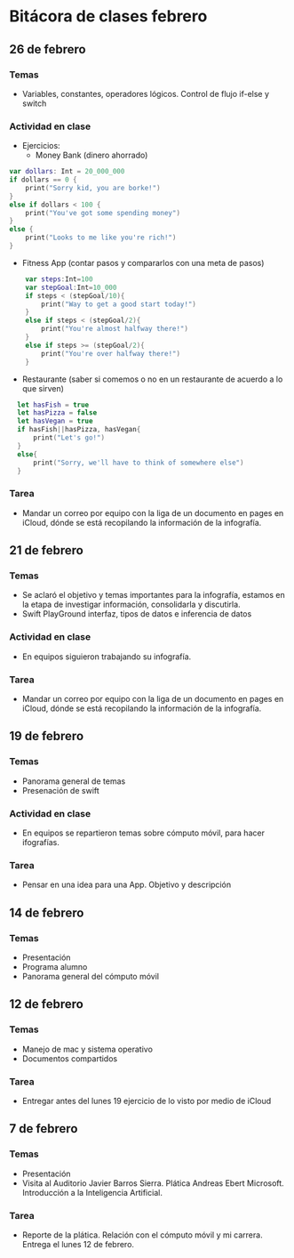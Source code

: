 # Bitácora de clases febrero

## 26 de febrero
### Temas
- Variables, constantes, operadores lógicos. Control de flujo if-else y switch

### Actividad en clase
- Ejercicios:
  - Money Bank (dinero ahorrado)
```swift
var dollars: Int = 20_000_000
if dollars == 0 {
    print("Sorry kid, you are borke!")
}
else if dollars < 100 {
    print("You've got some spending money")
}
else {
    print("Looks to me like you're rich!")
}
```
  - Fitness App (contar pasos y compararlos con una meta de pasos)

  ```swift
      var steps:Int=100
      var stepGoal:Int=10_000
      if steps < (stepGoal/10){
          print("Way to get a good start today!")
      }
      else if steps < (stepGoal/2){
          print("You're almost halfway there!")
      }
      else if steps >= (stepGoal/2){
          print("You're over halfway there!")
      }
  ```
  - Restaurante (saber si comemos o no en un restaurante de acuerdo a lo que sirven)
```swift
  let hasFish = true
  let hasPizza = false
  let hasVegan = true
  if hasFish||hasPizza, hasVegan{
      print("Let's go!")
  }
  else{
      print("Sorry, we'll have to think of somewhere else")
  }
```

### Tarea
- Mandar un correo por equipo con la liga de un documento en pages en iCloud, dónde se está recopilando la información de la infografía.

## 21 de febrero
### Temas
- Se aclaró el objetivo y temas importantes para la infografía, estamos en la etapa de investigar información, consolidarla y discutirla.
- Swift PlayGround interfaz, tipos de datos e inferencia de datos

### Actividad en clase
- En equipos siguieron trabajando su infografía.

### Tarea
- Mandar un correo por equipo con la liga de un documento en pages en iCloud, dónde se está recopilando la información de la infografía.



## 19 de febrero
### Temas
- Panorama general de temas
- Presenación de swift

### Actividad en clase
- En equipos se repartieron temas sobre cómputo móvil, para hacer ifografías.

### Tarea
- Pensar en una idea para una App. Objetivo y descripción


## 14 de febrero
### Temas
- Presentación
- Programa alumno
- Panorama general del cómputo móvil

## 12 de febrero
### Temas
- Manejo de mac y sistema operativo
- Documentos compartidos

### Tarea
- Entregar antes del lunes 19 ejercicio de lo visto por medio de iCloud

## 7 de febrero
### Temas
- Presentación
- Visita al Auditorio Javier Barros Sierra. Plática Andreas Ebert Microsoft. Introducción a la Inteligencia Artificial.

### Tarea
- Reporte de la plática. Relación con el cómputo móvil y mi carrera. Entrega el lunes 12 de febrero.
